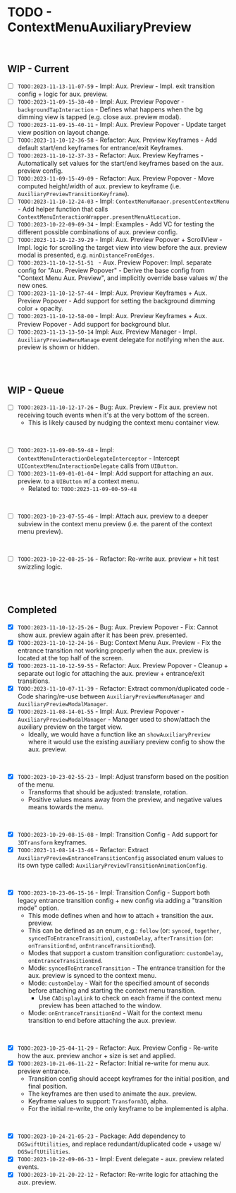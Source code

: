 # TODO - ContextMenuAuxiliaryPreview

<br>

## WIP - Current

- [ ] `TODO:2023-11-13-11-07-59` - Impl: Aux. Preview - Impl. exit transition config + logic for aux. preview.
- [ ] `TODO:2023-11-09-15-38-40` - Impl: Aux. Preview Popover - `backgroundTapInteraction` - Defines what happens when the bg dimming view is tapped (e.g. close aux. preview modal).
- [ ] `TODO:2023-11-09-15-40-11` - Impl: Aux. Preview Popover - Update target view position on layout change.
- [ ] `TODO:2023-11-10-12-36-58` - Refactor: Aux. Preview Keyframes - Add default start/end keyframes for entrance/exit Keyframes.
- [ ] `TODO:2023-11-10-12-37-33` - Refactor: Aux. Preview Keyframes - Automatically set values for the start/end keyframes based on the aux. preview config.
- [ ] `TODO:2023-11-09-15-49-09` - Refactor: Aux. Preview Popover - Move computed height/width of aux. preview to keyframe (i.e. `AuxiliaryPreviewTransitionKeyframe`).
- [ ] `TODO:2023-11-10-12-24-03` - Impl: `ContextMenuManaer.presentContextMenu` - Add helper function that calls `ContextMenuInteractionWrapper.presentMenuAtLocation`. 
- [ ] `TODO:2023-10-22-09-09-34` - Impl: Examples - Add VC for testing the different possible combinations of aux. preview config.
- [ ] `TODO:2023-11-10-12-39-29` - Impl: Aux. Preview Popover + ScrollView - Impl. logic for scrolling the target view into view before the aux. preview modal is presented, e.g. `minDistanceFromEdges`.
- [ ] `TODO:2023-11-10-12-51-51 ` - Aux. Preview Popover: Impl. separate config for "Aux. Preview Popover" - Derive the base config from "Context Menu Aux. Preview", and implicitly override base values w/ the new ones.
- [ ] `TODO:2023-11-10-12-57-44` - Impl: Aux. Preview Keyframes + Aux. Preview Popover - Add support for setting the background dimming color + opacity.
- [ ] `TODO:2023-11-10-12-58-00` - Impl: Aux. Preview Keyframes + Aux. Preview Popover - Add support for background blur.
- [ ] `TODO:2023-11-13-13-50-14` Impl: Aux. Preview Manager - Impl. `AuxiliaryPreviewMenuManage` event delegate for notifying when the aux. preview is shown or hidden. 

<br><br>

## WIP - Queue

- [ ] `TODO:2023-11-10-12-17-26` - Bug: Aux. Preview - Fix aux. preview not receiving touch events when it's at the very bottom of the screen.
  * This is likely caused by nudging the context menu container view.

<br>

- [ ] `TODO:2023-11-09-00-59-48` - Impl: `ContextMenuInteractionDelegateInterceptor` - Intercept `UIContextMenuInteractionDelegate` calls from `UIButton`.
- [ ] `TODO:2023-11-09-01-01-04` - Impl: Add support for attaching an aux. preview. to a `UIButton` w/ a context menu.
  * Related to: `TODO:2023-11-09-00-59-48`

<br>

- [ ] `TODO:2023-10-23-07-55-46` - Impl: Attach aux. preview to a deeper subview in the context menu preview (i.e. the parent of the context menu preview).

<br>

- [ ] `TODO:2023-10-22-08-25-16` - Refactor: Re-write aux. preview + hit test swizzling logic.

<br><br>

## Completed

- [x] `TODO:2023-11-10-12-25-26` - Bug: Aux. Preview Popover - Fix: Cannot show aux. preview again after it has been prev. presented.
- [x] `TODO:2023-11-10-12-24-16` - Bug: Context Menu Aux. Preview - Fix the entrance transition not working properly when the aux. preview is located at the top half of the screen.
- [x] `TODO:2023-11-10-12-59-55` - Refactor: Aux. Preview Popover - Cleanup + separate out logic for attaching the aux. preview + entrance/exit transitions.
- [x] `TODO:2023-11-10-07-11-39` - Refactor: Extract common/duplicated code - Code sharing/re-use between `AuxiliaryPreviewMenuManager` and `AuxiliaryPreviewModalManager`.
- [x] `TODO:2023-11-08-14-01-55` - Impl: Aux. Preview Popover - `AuxiliaryPreviewModalManager` - Manager used to show/attach the auxiliary preview on the target view.
  * Ideally, we would have a function like an `showAuxiliaryPreview` where it would use the existing auxiliary preview config to show the aux. preview.

<br>

- [x] `TODO:2023-10-23-02-55-23` - Impl: Adjust transform based on the position of the menu.
  * Transforms that should be adjusted: translate, rotation.
  * Positive values means away from the preview, and negative values means towards the menu.

<br>

- [x]  `TODO:2023-10-29-08-15-08` - Impl: Transition Config - Add support for `3DTransform` keyframes.
- [x] `TODO:2023-11-08-14-13-46` - Refactor: Extract `AuxiliaryPreviewEntranceTransitionConfig` associated enum values to its own type called: `AuxiliaryPreviewTransitionAnimationConfig`.

<br>

- [x] `TODO:2023-10-23-06-15-16` - Impl: Transition Config - Support both legacy entrance transition config + new config via adding a "transition mode" option.
  * This mode defines when and how to attach + transition the aux. preview.
  * This can be defined as an enum, e.g.: `follow` (or: `synced`, `together`, `syncedToEntranceTransition`), `customDelay`, `afterTransition` (or: `onTransitionEnd`, `onEntranceTransitionEnd`).
  * Modes that support a custom transition configuration: `customDelay`, `onEntranceTransitionEnd`.
  * Mode: `syncedToEntranceTransition` - The entrance transition for the aux. preview is synced to the context menu.
  * Mode: `customDelay` - Wait for the specified amount of seconds before attaching and starting the context menu transition.
    * Use `CADisplayLink` to check on each frame if the context menu preview has been attached to the window.
  * Mode: `onEntranceTransitionEnd` - Wait for the context menu transition to end before attaching the aux. preview.

<br>

- [x] `TODO:2023-10-25-04-11-29` - Refactor: Aux. Preview Config - Re-write how the aux. preview anchor + size is set and applied.
- [x] `TODO:2023-10-21-06-11-22` - Refactor: Initial re-write for menu aux. preview entrance.
  * Transition config should accept keyframes for the initial position, and final position.
  * The keyframes are then used to animate the aux. preview.
  * Keyframe values to support: `Transform3D`, alpha.
  * For the initial re-write, the only keyframe to be implemented is alpha.

<br>

- [x] `TODO:2023-10-24-21-05-23` - Package: Add dependency to `DGSwiftUtilities`, and replace redundant/duplicated code + usage w/  `DGSwiftUtilities`. 
- [x] `TODO:2023-10-22-09-06-33` - Impl: Event delegate - aux. preview related events.
- [x] `TODO:2023-10-21-20-22-12` - Refactor: Re-write logic for attaching the aux. preview.
